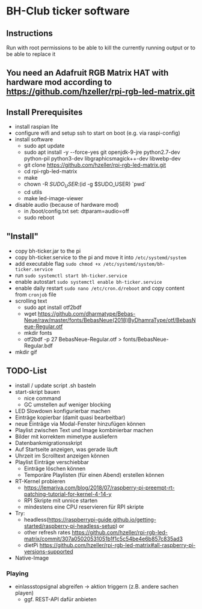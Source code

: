 # BH-Club ticker software

## Instructions

Run with root permissions to be able to kill the currently running output or to be able to replace it

## You need an Adafruit RGB Matrix HAT with hardware mod according to https://github.com/hzeller/rpi-rgb-led-matrix.git

## Install Prerequisites

- install raspian lite
- configure wifi and setup ssh to start on boot (e.g. via raspi-config)
- install software
  - sudo apt update
  - sudo apt install -y --force-yes git openjdk-9-jre python2.7-dev python-pil python3-dev libgraphicsmagick++-dev libwebp-dev
  - git clone https://github.com/hzeller/rpi-rgb-led-matrix.git
  - cd rpi-rgb-led-matrix
  - make
  - chown -R $SUDO_USER:$(id -g $SUDO_USER) \`pwd\`
  - cd utils
  - make led-image-viewer
- disable audio (because of hardware mod)
  - in /boot/config.txt set:  dtparam=audio=off
  - sudo reboot

## "Install"
- copy bh-ticker.jar to the pi
- copy bh-ticker.service to the pi and move it into `/etc/systemd/system`
- add executable flag `sudo chmod +x /etc/systemd/system/bh-ticker.service`
- run `sudo systemctl start bh-ticker.service`
- enable autostart `sudo systemctl enable bh-ticker.service`
- enable daily restart `sudo nano /etc/cron.d/reboot` and copy content from `cronjob` file
- scrolling text
  - sudo apt install otf2bdf
  - wget https://github.com/dharmatype/Bebas-Neue/raw/master/fonts/BebasNeue(2018)ByDhamraType/otf/BebasNeue-Regular.otf
  - mkdir fonts
  - otf2bdf -p 27 BebasNeue-Regular.otf > fonts/BebasNeue-Regular.bdf
- mkdir gif
 
## TODO-List
  * install / update script .sh basteln
  * start-skript bauen
    * nice command
    * GC umstellen auf weniger blocking
  * LED Slowdown konfigurierbar machen
  * Einträge kopierbar (damit quasi bearbeitbar)
  * neue Einträge via Modal-Fenster hinzufügen können
  * Playlist zwischen Text und Image kombinierbar machen
  * Bilder mit korrektem mimetype ausliefern
  * Datenbankmigrationsskript
  * Auf Startseite anzeigen, was gerade läuft
  * Uhrzeit im Scrolltext anzeigen können
  * Playlist Einträge verschiebbar
    * Einträge löschen können
    * Temporäre Playlisten (für einen Abend) erstellen können
  * RT-Kernel probieren
    * https://lemariva.com/blog/2018/07/raspberry-pi-preempt-rt-patching-tutorial-for-kernel-4-14-y
    * RPI Skripte mit unnice starten
    * mindestens eine CPU reservieren für RPI skripte
  * Try:
    * headless(https://raspberrypi-guide.github.io/getting-started/raspberry-pi-headless-setup) or
    * other refresh rates https://github.com/hzeller/rpi-rgb-led-matrix/commit/307a05020531051b1f1c5c54be4e6b857c835ad3
    * dietPi https://github.com/hzeller/rpi-rgb-led-matrix#all-raspberry-pi-versions-supported
  * Native-Image

### Playing
  * einlassstopsignal abgreifen -> aktion triggern (z.B. andere sachen playen)
    * ggf. REST-API dafür anbieten
